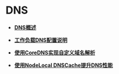 # DNS<a name="cce_01_0359"></a>

-   **[DNS概述](DNS概述.md)**  

-   **[工作负载DNS配置说明](工作负载DNS配置说明-0.md)**  

-   **[使用CoreDNS实现自定义域名解析](使用CoreDNS实现自定义域名解析.md)**  

-   **[使用NodeLocal DNSCache提升DNS性能](使用NodeLocal-DNSCache提升DNS性能.md)**  


